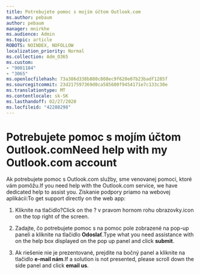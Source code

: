 ```yaml
---
title: Potrebujete pomoc s mojím účtom Outlook.com
ms.author: pebaum
author: pebaum
manager: mnirkhe
ms.audience: Admin
ms.topic: article
ROBOTS: NOINDEX, NOFOLLOW
localization_priority: Normal
ms.collection: Adm_O365
ms.custom:
- "9001104"
- "3065"
ms.openlocfilehash: 73a386d338b880c808ec9f620e07b23badf1285f
ms.sourcegitcommit: 23d217597369d0ca585600f9454171e7c133c30e
ms.translationtype: MT
ms.contentlocale: sk-SK
ms.lasthandoff: 02/27/2020
ms.locfileid: "42288298"
---
```

# <a name="need-help-with-my-outlookcom-account"></a><span data-ttu-id="d8aa2-102">Potrebujete pomoc s mojím účtom Outlook.com</span><span class="sxs-lookup"><span data-stu-id="d8aa2-102">Need help with my Outlook.com account</span></span>

<span data-ttu-id="d8aa2-103">Ak potrebujete pomoc s Outlook.com služby, sme venovanej pomoci, ktoré vám pomôžu.</span><span class="sxs-lookup"><span data-stu-id="d8aa2-103">If you need help with the Outlook.com service, we have dedicated help to assist you.</span></span> <span data-ttu-id="d8aa2-104">Získanie podpory priamo na webovej aplikácii:</span><span class="sxs-lookup"><span data-stu-id="d8aa2-104">To get support directly on the web app:</span></span> 

1. <span data-ttu-id="d8aa2-105">Kliknite na tlačidlo?</span><span class="sxs-lookup"><span data-stu-id="d8aa2-105">Click on the ?</span></span> <span data-ttu-id="d8aa2-106">v pravom hornom rohu obrazovky.</span><span class="sxs-lookup"><span data-stu-id="d8aa2-106">icon on the top right of the screen.</span></span> 

2. <span data-ttu-id="d8aa2-107">Zadajte, čo potrebujete pomoc s na pomoc pole zobrazené na pop-up paneli a kliknite na tlačidlo **Odoslať**.</span><span class="sxs-lookup"><span data-stu-id="d8aa2-107">Type what you need assistance with on the help box displayed on the pop up panel and click **submit**.</span></span> 

3. <span data-ttu-id="d8aa2-108">Ak riešenie nie je prezentované, prejdite na bočný panel a kliknite na tlačidlo **e-mail nám**.</span><span class="sxs-lookup"><span data-stu-id="d8aa2-108">If a solution is not presented, please scroll down the side panel and click **email us**.</span></span>
